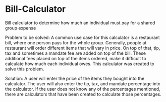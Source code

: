 # Bill-Calculator
Bill calculator to determine how much an individual must pay for a shared group expense

Problem to be solved:
A common use case for this calculator is a restaurant bill, where one person pays for the whole group.
Generally, people at restaurant will order different items that will vary in price. 
On top of that, tip, tax and sometimes a mandate fee are added on top of the bill.
These additional fees placed on top of the items ordered, make it difficult to calculate how much each individual owes.
This calculator was created to solve this problem.

Solution:
A user will enter the price of the items they bought into the calculator.
The user will also enter the tip, tax, and mandate percentage into the calculator.
If the user does not know any of the percentages mentioned, there are calculators that have been created to calculate those percentages.
